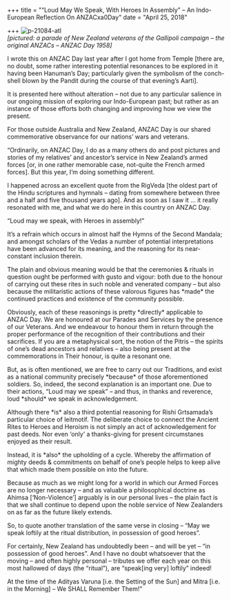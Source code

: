 +++
title = "“Loud May We Speak, With Heroes In Assembly” – An Indo-European Reflection On ANZACxa0Day"
date = "April 25, 2018"

+++
![p-21084-atl](https://aryaakasha.files.wordpress.com/2018/04/p-21084-atl.jpg?w=676)  
*\[pictured: a parade of New Zealand veterans of the Gallipoli campaign
– the original ANZACs – ANZAC Day 1958\]*

I wrote this on ANZAC Day last year after I got home from Temple \[there
are, no doubt, some rather interesting potential resonances to be
explored in it having been Hanuman’s Day; particularly given the
symbolism of the conch-shell blown by the Pandit during the course of
that evening’s Aarti\].

It is presented here without alteration – not due to any particular
salience in our ongoing mission of exploring our Indo-European past; but
rather as an instance of those efforts both changing and improving how
we view the present.

For those outside Australia and New Zealand, ANZAC Day is our shared
commemorative observance for our nations’ wars and veterans.

“Ordinarily, on ANZAC Day, I do as a many others do and post pictures
and stories of my relatives’ and ancestor’s service in New Zealand’s
armed forces \[or, in one rather memorable case, not-quite the French
armed forces\]. But this year, I’m doing something different.

I happened across an excellent quote from the RigVeda \[the oldest part
of the Hindu scriptures and hymnals – dating from somewhere between
three and a half and five thousand years ago\]. And as soon as I saw it
… it really resonated with me, and what we do here in this country on
ANZAC Day.

“Loud may we speak, with Heroes in assembly!”

It’s a refrain which occurs in almost half the Hymns of the Second
Mandala; and amongst scholars of the Vedas a number of potential
interpretations have been advanced for its meaning, and the reasoning
for its near-constant inclusion therein.

The plain and obvious meaning would be that the ceremonies & rituals in
question ought be performed with gusto and vigour: both due to the
honour of carrying out these rites in such noble and venerated company –
but also because the militaristic actions of these valorous figures has
\*made\* the continued practices and existence of the community
possible.

Obviously, each of these reasonings is pretty \*directly\* applicable to
ANZAC Day. We are honoured at our Parades and Services by the presence
of our Veterans. And we endeavour to honour them in return through the
proper performance of the recognition of their contributions and their
sacrifices. If you are a metaphysical sort, the notion of the Pitris –
the spirits of one’s dead ancestors and relatives – also being present
at the commemorations in Their honour, is quite a resonant one.

But, as is often mentioned, we are free to carry out our Traditions, and
exist as a national community precisely \*because\* of those
aforementioned soldiers. So, indeed, the second explanation is an
important one. Due to their actions, “Loud may we speak” – and thus, in
thanks and reverence, loud \*should\* we speak in acknowledgement.

Although there \*is\* also a third potential reasoning for Rishi
Grtsamada’s particular choice of leitmotif. The deliberate choice to
connect the Ancient Rites to Heroes and Heroism is not simply an act of
acknowledgement for past deeds. Nor even ‘only’ a thanks-giving for
present circumstanes enjoyed as their result.

Instead, it is \*also\* the upholding of a cycle. Whereby the
affirmation of mighty deeds & commitments on behalf of one’s people
helps to keep alive that which made them possible on into the future.

Because as much as we might long for a world in which our Armed Forces
are no longer necessary – and as valuable a philosophical doctrine as
Ahimsa \[‘Non-Violence’\] arguably is in our personal lives – the plain
fact is that we shall continue to depend upon the noble service of New
Zealanders on as far as the future likely extends.

So, to quote another translation of the same verse in closing – “May we
speak loftily at the ritual distribution, in possession of good heroes”.

For certainly, New Zealand has undoubtedly been – and will be yet – “in
possession of good heroes”. And I have no doubt whatsoever that the
moving – and often highly personal – tributes we offer each year on this
most hallowed of days (the “ritual”), are “speak\[ing very\] loftily”
indeed!

At the time of the Adityas Varuna \[i.e. the Setting of the Sun\] and
Mitra \[i.e. in the Morning\] – We SHALL Remember Them!”
